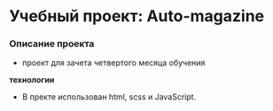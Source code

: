 # Учебный проект: Auto-magazine

### Описание проекта
* проект для зачета четвертого месяца обучения

**технологии**
* В пректе использован html, scss и JavaScript.
